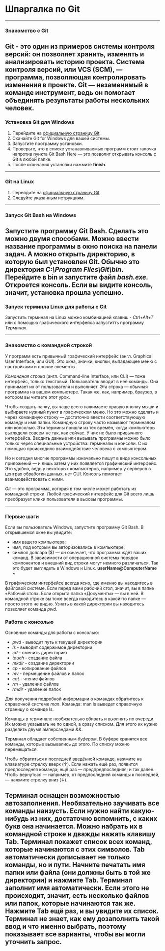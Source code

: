 # Шпаргалка по Git


___
### Знакомство с Git
Git - это один из примеров системы контроля версий: он позволяет хранить, изменять и анализировать историю проекта.
Система контроля версий, или VCS (SCM), — программа, позволяющая контролировать изменения в проекте.
Git — незаменимый в команде инструмент, ведь он помогает объединять результаты работы нескольких человек.
---
### Установка Git для Windows
1. Перейдите на [официальную страницу Git](https://git-scm.com/download/win).
2. Скачайте Git for Windows для вашей системы.
3. Запустите программу установки.
4. Проверьте, что в списке устанавливаемых программ стоит галочка напротив пункта Git Bash Here — это позволит открывать консоль с Git в любой папке.
5. После окончания установки нажмите **finish**.
---
### Git на Linux
1. Перейдите на [официальную страницу Git](https://git-scm.com/book/en/v2/Getting-Started-Installing-Git).
2. Следуйте указанным иструкциям.
___
### Запуск Git Bash на Windows
Запустите программу Git Bash. Сделать это можно двумя способами. Можно ввести название программы в окно поиска на панели задач. А можно открыть директорию, в которую был установлен Git. Обычно это директория *C:\Program Files\Git\bin*. Перейдите в bin и запустите файл *bash.exe.* Откроется консоль. Если вы видите консоль, значит, установка прошла успешно.
---
### Запуск терминла Linux для работы с Git
Запустить терминал на Linux можно комбинацией клавиш - *Ctrl+Alt+T* или с помощью графического интерфейса запуститть программу *Терминал*.
___
### Знакомство с командной строкой
У программ есть привычный графический интерфейс (англ. Graphical User Interface, или GUI). Это окна, значки, кнопки, выпадающее меню с настройками и прочие элементы.


*Командная строка* (англ. Command-line Interface, или CLI) — тоже интерфейс, только текстовый. Пользователь вводит в неё команды. Она принимает их от пользователя и выполняет. Эта строка — обычная программа на вашем компьютере. Такая же, как, например, браузер, в котором вы читаете этот урок.


Чтобы создать папку, вы чаще всего нажимаете правую кнопку мыши и выбираете нужный пункт в графическом меню. Но это можно сделать и через командную строку — достаточно ввести соответствующую команду и имя папки.
Командную строку часто называют терминалом или консолью. Эти термины пришли из тех времён, когда компьютеры выглядели совсем не так, как сейчас. У них не было привычного интерфейса. Вводить данные или вызывать программы можно было только через специальные устройства: терминалы и консоли. С их помощью происходило взаимодействие человека с компьютером.


Но и сегодня многие программы изначально пишут в виде консольных приложений — и лишь затем у них появляется графический интерфейс. Это удобно, ведь у некоторых компьютеров, например у серверов в центрах обработки данных, нет GUI. Консоль помогает взаимодействовать с ними.

*Git* — это программа, которая в том числе может работать из командной строки. Любой графический интерфейс для Git всего лишь преобразует клики пользователя в вызовы программы.
___
### Первые шаги
Если вы пользователь Windows, запустите программу Git Bash.
В открывшемся окне вы увидите:
- имя вашего компьютера;
- имя, под которым вы авторизовались в компьютере;
- символ доллара ($) — он означает, что программа ждёт ваших команд.
В зависимости от операционной системы порядок компонентов и внешний вид строки могут немного различаться.
Так это будет выглядеть в Windows и Linux.
**userName@ComputerName ~**

В графическом интерфейсе всегда ясно, где именно вы находитесь в файловой системе. Если перед вами рабочий стол, значит, вы в папке «Рабочий стол». Если открыта папка «Документы» — вы в ней.
В командной строке вы тоже всегда находитесь в какой-то папке — просто этого не видно. 
Узнать в какой директории вы находитесь позволяет команда *pwd*.
### Работа с консолью
Основные команды для работы с консолью:
- *pwd* - выводит путь к текущей директории
- *ls* - выводит содержимое директории
- *cd* - сменить директорию
- *touch* - создание файла
- *mkdir* - создание директории
- *cp* - копирование файлов
- *mv* - пермещение файлов и папок
- *cat* - чтение файлов
- *rm* - удаление файлов
- *rmdir* - удаление папок

Для получения подробной информации о командах обратитесь к справочной системе *man*.
Команда: man ls
выведет справочную страницу о команде ls.

Команды в терминале необязательно вбивать и выолнять по очереди. Их можно указывать не по одной, а сразу списком. Для этого их нужно разделить двумя амперсандами *&&*.

Терминал обладает собственным *буфером*. В буфере хранятся все команды, которые вызывались до этого. По списку можно перемещаться.

Чтобы обратиться к последней введённой команде, нажмите на клавиатуре стрелку вверх (↑). Если нажать ещё раз, появится предпоследняя команда; ещё раз — предпредпоследняя; и так далее. Чтобы вернуться — например, от предпоследней команды к последней, — нажмите стрелку вниз (↓).

Терминал оснащен возможностью автозаполнения. 
Необязательно заучивать все команды наизусть. Если нужно найти какую-нибудь из них, достаточно вспомнить, с каких букв она начинается. Можно набрать их в командной строке и дважды нажать клавишу Tab. Терминал покажет список всех команд, которые начинаются с этих символов.
Tab автоматически дописывает не только команды, но и пути. Начните печатать имя папки или файла (они должны быть в той же директории) и нажмите Tab. Терминал заполнит имя автоматически.
Если этого не происходит, значит, есть несколько файлов или папок, которые начинаются так же. Нажмите Tab ещё раз, и вы увидите их список. Терминал не знает, как ему дозаполнить такой ввод и что именно выбрать, поэтому показывает все варианты, чтобы вы могли уточнить запрос.
---




